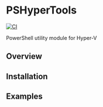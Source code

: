 # PSHyperTools
[![CI](https://github.com/neg2led/PSHyperTools/actions/workflows/CI.yaml/badge.svg)](https://github.com/neg2led/PSHyperTools/actions/workflows/CI.yaml)

PowerShell utility module for Hyper-V

## Overview

## Installation

## Examples

